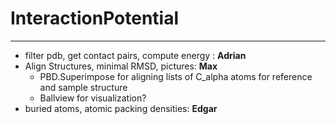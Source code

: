 # InteractionPotential
-------

* filter pdb, get contact pairs, compute energy : **Adrian**
* Align Structures, minimal RMSD, pictures: **Max**
  * PBD.Superimpose for aligning lists of C_alpha atoms for reference and sample structure
  * Ballview for visualization?
* buried atoms, atomic packing densities: **Edgar**
